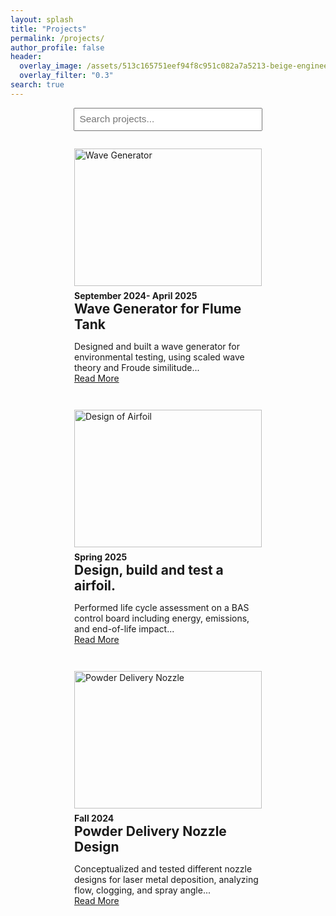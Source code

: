 ```yaml
---
layout: splash
title: "Projects"
permalink: /projects/
author_profile: false
header:
  overlay_image: /assets/513c165751eef94f8c951c082a7a5213-beige-engineering-background-design.webp  # Replace with your actual hero image
  overlay_filter: "0.3"
search: true
---
```


<!-- Search bar -->
<div style="text-align:center; margin-bottom: 2em;">
  <input type="text" id="projectSearch" onkeyup="filterProjects()" placeholder="Search projects..." style="padding: 0.5em; width: 60%; font-size: 1.1em;">
</div>

<!-- Project Cards -->
<div id="projectList" style="display: flex; flex-wrap: wrap; gap: 2em; justify-content: center;">

  <!-- Project 1 -->
  <div class="project-card" style="max-width: 300px;">
    <img src="/assets/images/wave-generator.jpg" alt="Wave Generator" style="width:100%; height:220px; object-fit: cover;">
    <h4 style="margin: 0.5em 0 0 0;">September 2024- April 2025</h4>
    <h2 style="margin: 0;">Wave Generator for Flume Tank</h2>
    <p>Designed and built a wave generator for environmental testing, using scaled wave theory and Froude similitude...<br><a href="/projects/wave-generator/">Read More</a></p>
  </div>

  <!-- Project 2 -->
  <div class="project-card" style="max-width: 300px;">
    <img src="/assets/images/bas-control.jpg" alt="Design of Airfoil" style="width:100%; height:220px; object-fit: cover;">
    <h4 style="margin: 0.5em 0 0 0;">Spring 2025</h4>
    <h2 style="margin: 0;">Design, build and test a airfoil.</h2>
    <p>Performed life cycle assessment on a BAS control board including energy, emissions, and end-of-life impact...<br><a href="/projects/bas-lca/">Read More</a></p>
  </div>

  <!-- Project 3 -->
  <div class="project-card" style="max-width: 300px;">
    <img src="/assets/images/powder-nozzle.jpg" alt="Powder Delivery Nozzle" style="width:100%; height:220px; object-fit: cover;">
    <h4 style="margin: 0.5em 0 0 0;">Fall 2024</h4>
    <h2 style="margin: 0;">Powder Delivery Nozzle Design</h2>
    <p>Conceptualized and tested different nozzle designs for laser metal deposition, analyzing flow, clogging, and spray angle...<br><a href="/projects/powder-nozzle/">Read More</a></p>
  </div>

</div>

<script>
function filterProjects() {
  const input = document.getElementById("projectSearch");
  const filter = input.value.toLowerCase();
  const cards = document.getElementsByClassName("project-card");
  for (let i = 0; i < cards.length; i++) {
    const card = cards[i];
    card.style.display = card.textContent.toLowerCase().includes(filter) ? "block" : "none";
  }
}
</script>
